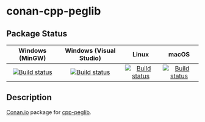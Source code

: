 # conan-cpp-peglib

## Package Status

| Windows (MinGW) | Windows (Visual Studio) | Linux | macOS |
|:---------------:|:-----------------------:|:-----:|:-----:|
|[![Build status](https://ci.appveyor.com/api/projects/status/37bmx7u367qhiabt/branch/testing%2F1.3.7?svg=true)](https://ci.appveyor.com/project/SpaceIm/conan-cpp-peglib)|[![Build status](https://github.com/SpaceIm/conan-cpp-peglib/workflows/.github/workflows/windows.yml/badge.svg?branch=testing%2F1.3.7)](https://github.com/SpaceIm/conan-cpp-peglib/actions/workflows/windows.yml?query=branch%3Atesting%2F1.3.7)|[![Build status](https://github.com/SpaceIm/conan-cpp-peglib/workflows/.github/workflows/linux.yml/badge.svg?branch=testing%2F1.3.7)](https://github.com/SpaceIm/conan-cpp-peglib/actions/workflows/linux.yml?query=branch%3Atesting%2F1.3.7)|[![Build status](https://github.com/SpaceIm/conan-cpp-peglib/workflows/.github/workflows/macos.yml/badge.svg?branch=testing%2F1.3.7)](https://github.com/SpaceIm/conan-cpp-peglib/actions/workflows/macos.yml?query=branch%3Atesting%2F1.3.7)|

## Description

[Conan.io](https://conan.io) package for [cpp-peglib](https://github.com/yhirose/cpp-peglib).
